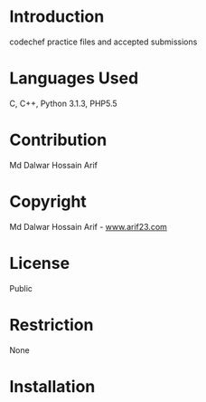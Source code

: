 Introduction
============
codechef practice files and accepted submissions

Languages Used
==============
C, C++, Python 3.1.3, PHP5.5

Contribution
============
Md Dalwar Hossain Arif

Copyright
=========
Md Dalwar Hossain Arif - www.arif23.com

License
=======
Public

Restriction
===========
None

Installation
============

